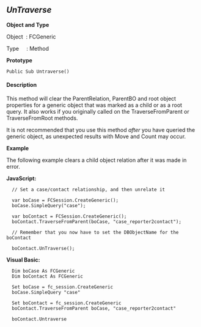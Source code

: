 _UnTraverse_
------------

**Object and Type**

Object  : FCGeneric

Type     : Method

**Prototype**

```
Public Sub Untraverse()
```

#### Description

This method will clear the ParentRelation, ParentBO and root object properties for a generic object that was marked as a child or as a root query. It also works if you originally called on the TraverseFromParent or TraverseFromRoot methods.

It is not recommended that you use this method _after_ you have queried the generic object, as unexpected results with Move and Count may occur.

**Example**

The following example clears a child object relation after it was made in error.

**JavaScript:**
```
  // Set a case/contact relationship, and then unrelate it

  var boCase = FCSession.CreateGeneric();
  boCase.SimpleQuery("case");

  var boContact = FCSession.CreateGeneric();
  boContact.TraverseFromParent(boCase, "case_reporter2contact");

  // Remember that you now have to set the DBObjectName for the boContact 

  boContact.UnTraverse();
```

**Visual Basic:**
```
  Dim boCase As FCGeneric
  Dim boContact As FCGeneric

  Set boCase = fc_session.CreateGeneric
  boCase.SimpleQuery "case"

  Set boContact = fc_session.CreateGeneric
  boContact.TraverseFromParent boCase, "case_reporter2contact"

  boContact.Untraverse
```
